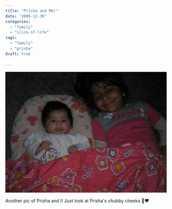 ```yaml
---
title: "Prisha and Me!"
date: "2009-12-30"
categories: 
  - "family"
  - "slice-of-life"
tags: 
  - "family"
  - "prisha"
draft: true

---
```


![](images/sisters-032.jpg)

Another pic of Prisha and I! Just look at Prisha's chubby cheeks 🥰❤️
